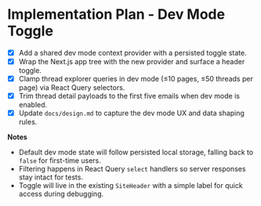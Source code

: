 # Implementation Plan - Dev Mode Toggle

- [x] Add a shared dev mode context provider with a persisted toggle state.
- [x] Wrap the Next.js app tree with the new provider and surface a header toggle.
- [x] Clamp thread explorer queries in dev mode (≤10 pages, ≤50 threads per page) via React Query selectors.
- [x] Trim thread detail payloads to the first five emails when dev mode is enabled.
- [x] Update `docs/design.md` to capture the dev mode UX and data shaping rules.

**Notes**
- Default dev mode state will follow persisted local storage, falling back to `false` for first-time users.
- Filtering happens in React Query `select` handlers so server responses stay intact for tests.
- Toggle will live in the existing `SiteHeader` with a simple label for quick access during debugging.
